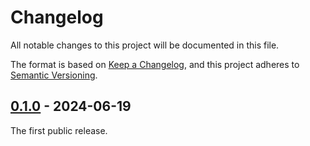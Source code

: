 # Changelog

All notable changes to this project will be documented in this file.

The format is based on [Keep a Changelog](https://keepachangelog.com/en/1.1.0/), and this project adheres to [Semantic Versioning](https://semver.org/spec/v2.0.0.html).

## [0.1.0] - 2024-06-19

The first public release.


[0.1.0]: https://github.com/un-def/ptl/releases/tag/0.1.0
